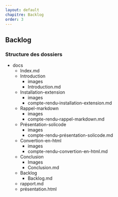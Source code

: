 ```yaml
---
layout: default
chapitre: Backlog
order: 3
---
```


## Backlog 

### Structure des dossiers

- docs
    - Index.md
    - Introduction
        - images
        - Introduction.md
    - Installation-extension
        - images
        - compte-rendu-installation-extension.md
    - Rappel-markdown
        - images
        - compte-rendu-rappel-markdown.md
    - Présentation-solicode
        - images
        - compte-rendu-présentation-solicode.md
    - Convertion-en-html
        - images
        - compte-rendu-convertion-en-html.md
    - Conclusion
        - Images
        - Conclusion.md
    - Backlog
        - Backlog.md
    - rapport.md
    - présentation.html